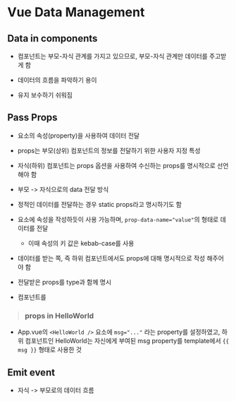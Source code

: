 # Vue Data Management

## Data in components

- 컴포넌트는 부모-자식 관계를 가지고 있으므로, 부모-자식 관계만 데이터를 주고받게 함

- 데이터의 흐름을 파악하기 용이

- 유지 보수하기 쉬워짐

## Pass Props

- 요소의 속성(property)을 사용하여 데이터 전달

- props는 부모(상위) 컴포넌트의 정보를 전달하기 위한 사용자 지정 특성

- 자식(하위) 컴포넌트는 props 옵션을 사용하여 수신하는 props를 명시적으로 선언해야 함

- 부모 -> 자식으로의 data 전달 방식

- 정적인 데이터를 전달하는 경우 static props라고 명시하기도 함

- 요소에 속성을 작성하듯이 사용 가능하며, `prop-data-name="value"`의 형태로 데이터를 전달

  - 이때 속성의 키 값은 kebab-case를 사용

- 데이터를 받는 쪽, 즉 하위 컴포넌트에서도 props에 대해 명시적으로 작성 해주어야 함

- 전달받은 props를 type과 함께 명시

- 컴포넌트를


> ### props in HelloWorld

  - App.vue의 `<HelloWorld />` 요소에 `msg="..."` 라는 property를 설정하였고, 하위 컴포넌트인 HelloWorld는 자신에게 부여된 msg property를 template에서 `{{ msg }}` 형태로 사용한 것

## Emit event

- 자식 -> 부모로의 데이터 흐름